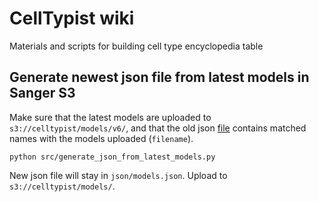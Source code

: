 # CellTypist wiki
Materials and scripts for building cell type encyclopedia table

## Generate newest json file from latest models in Sanger S3
Make sure that the latest models are uploaded to `s3://celltypist/models/v6/`, and that the old json [file](https://celltypist.cog.sanger.ac.uk/models/models.json) contains matched names with the models uploaded (`filename`).
```console
python src/generate_json_from_latest_models.py
```
New json file will stay in `json/models.json`. Upload to `s3://celltypist/models/`.

